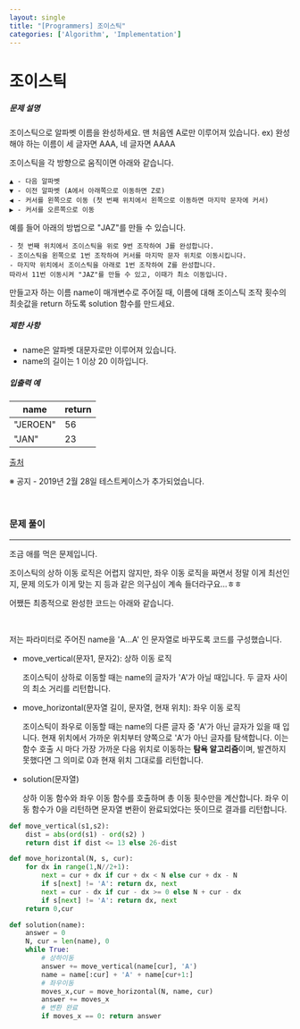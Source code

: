 ```yaml
---
layout: single
title: "[Programmers] 조이스틱"
categories: ['Algorithm', 'Implementation']
---
```


# 조이스틱

##### 문제 설명

조이스틱으로 알파벳 이름을 완성하세요. 맨 처음엔 A로만 이루어져 있습니다.
ex) 완성해야 하는 이름이 세 글자면 AAA, 네 글자면 AAAA

조이스틱을 각 방향으로 움직이면 아래와 같습니다.

```
▲ - 다음 알파벳
▼ - 이전 알파벳 (A에서 아래쪽으로 이동하면 Z로)
◀ - 커서를 왼쪽으로 이동 (첫 번째 위치에서 왼쪽으로 이동하면 마지막 문자에 커서)
▶ - 커서를 오른쪽으로 이동
```

예를 들어 아래의 방법으로 "JAZ"를 만들 수 있습니다.

```
- 첫 번째 위치에서 조이스틱을 위로 9번 조작하여 J를 완성합니다.
- 조이스틱을 왼쪽으로 1번 조작하여 커서를 마지막 문자 위치로 이동시킵니다.
- 마지막 위치에서 조이스틱을 아래로 1번 조작하여 Z를 완성합니다.
따라서 11번 이동시켜 "JAZ"를 만들 수 있고, 이때가 최소 이동입니다.
```

만들고자 하는 이름 name이 매개변수로 주어질 때, 이름에 대해 조이스틱 조작 횟수의 최솟값을 return 하도록 solution 함수를 만드세요.

##### 제한 사항

* name은 알파벳 대문자로만 이루어져 있습니다.
* name의 길이는 1 이상 20 이하입니다.

##### 입출력 예

| name     | return |
| -------- | ------ |
| "JEROEN" | 56     |
| "JAN"    | 23     |

[출처](https://commissies.ch.tudelft.nl/chipcie/archief/2010/nwerc/nwerc2010.pdf)

※ 공지 - 2019년 2월 28일 테스트케이스가 추가되었습니다.

<br>



### 문제 풀이

---

조금 애를 먹은 문제입니다. 

조이스틱의 상하 이동 로직은 어렵지 않지만, 좌우 이동 로직을 짜면서 정말 이게 최선인지, 문제 의도가 이게 맞는 지 등과 같은 의구심이 계속 들더라구요...ㅎㅎ

어쨌든 최종적으로 완성한 코드는 아래와 같습니다. 

<br>

저는 파라미터로 주어진 name을 'A...A' 인 문자열로 바꾸도록 코드를 구성했습니다. 

* move_vertical(문자1, 문자2): 상하 이동 로직

    조이스틱이 상하로 이동할 때는 name의 글자가 'A'가 아닐 때입니다. 두 글자 사이의 최소 거리를 리턴합니다. 

* move_horizontal(문자열 길이, 문자열, 현재 위치): 좌우 이동 로직

    조이스틱이 좌우로 이동할 때는 name의 다른 글자 중 'A'가 아닌 글자가 있을 때 입니다. 현재 위치에서 가까운 위치부터 양쪽으로  'A'가 아닌 글자를 탐색합니다. 이는 함수 호출 시 마다 가장 가까운 다음 위치로 이동하는 **탐욕 알고리즘**이며, 발견하지 못했다면 그 의미로 0과 현재 위치 그대로를 리턴합니다. 

* solution(문자열)

    상하 이동 함수와 좌우 이동 함수를 호출하며 총 이동 횟수만을 계산합니다. 좌우 이동 함수가 0을 리턴하면 문자열 변환이 완료되었다는 뜻이므로 결과를 리턴합니다. 

```python
def move_vertical(s1,s2):
    dist = abs(ord(s1) - ord(s2) )
    return dist if dist <= 13 else 26-dist

def move_horizontal(N, s, cur):
    for dx in range(1,N//2+1):
        next = cur + dx if cur + dx < N else cur + dx - N
        if s[next] != 'A': return dx, next
        next = cur - dx if cur - dx >= 0 else N + cur - dx
        if s[next] != 'A': return dx, next
    return 0,cur

def solution(name):
    answer = 0
    N, cur = len(name), 0
    while True:
        # 상하이동
        answer += move_vertical(name[cur], 'A')   
        name = name[:cur] + 'A' + name[cur+1:]
        # 좌우이동
        moves_x,cur = move_horizontal(N, name, cur)
        answer += moves_x
        # 변환 완료
        if moves_x == 0: return answer
```

